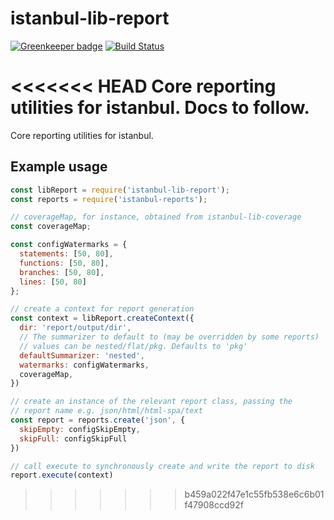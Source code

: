 # istanbul-lib-report

[![Greenkeeper badge](https://badges.greenkeeper.io/istanbuljs/istanbul-lib-report.svg)](https://greenkeeper.io/)
[![Build Status](https://travis-ci.org/istanbuljs/istanbul-lib-report.svg?branch=master)](https://travis-ci.org/istanbuljs/istanbul-lib-report)

<<<<<<< HEAD
Core reporting utilities for istanbul. Docs to follow.
=======
Core reporting utilities for istanbul.

## Example usage

```js
const libReport = require('istanbul-lib-report');
const reports = require('istanbul-reports');

// coverageMap, for instance, obtained from istanbul-lib-coverage
const coverageMap;

const configWatermarks = {
  statements: [50, 80],
  functions: [50, 80],
  branches: [50, 80],
  lines: [50, 80]
};

// create a context for report generation
const context = libReport.createContext({
  dir: 'report/output/dir',
  // The summarizer to default to (may be overridden by some reports)
  // values can be nested/flat/pkg. Defaults to 'pkg'
  defaultSummarizer: 'nested',
  watermarks: configWatermarks,
  coverageMap,
})

// create an instance of the relevant report class, passing the
// report name e.g. json/html/html-spa/text
const report = reports.create('json', {
  skipEmpty: configSkipEmpty,
  skipFull: configSkipFull
})

// call execute to synchronously create and write the report to disk
report.execute(context)
```
>>>>>>> b459a022f47e1c55fb538e6c6b01f47908ccd92f
